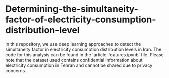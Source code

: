 # Determining-the-simultaneity-factor-of-electricity-consumption-distribution-level
In this repository, we use deep learning approaches to detect the simultaneity factor in electricity consumption distribution levels in Iran. The code for this analysis can be found in the 'article-features.ipynb' file. Please note that the dataset used contains confidential information about electricity consumption in Tehran and cannot be shared due to privacy concerns.
